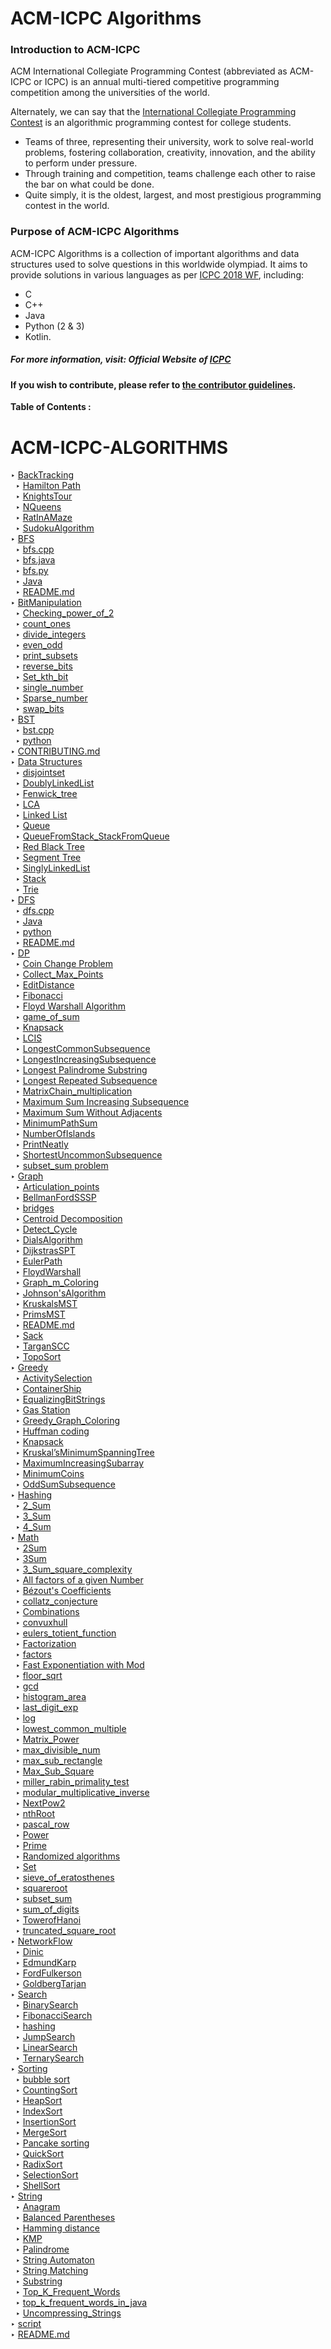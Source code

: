 # ACM-ICPC Algorithms

### Introduction to ACM-ICPC
ACM International Collegiate Programming Contest (abbreviated as ACM-ICPC or ICPC) is an annual multi-tiered competitive programming competition among the universities of the world.

Alternately, we can say that the [International Collegiate Programming Contest](https://en.wikipedia.org/wiki/ACM_International_Collegiate_Programming_Contest) is an algorithmic programming contest for college students.
- Teams of three, representing their university, work to solve real-world problems, fostering collaboration, creativity, innovation, and the ability to perform under pressure.
- Through training and competition, teams challenge each other to raise the bar on what could be done.
- Quite simply, it is the oldest, largest, and most prestigious programming contest in the world.

### Purpose of ACM-ICPC Algorithms
ACM-ICPC Algorithms is a collection of important algorithms and data structures used to solve questions in this worldwide olympiad. It aims to provide solutions in various languages as per [ICPC 2018 WF](https://icpc.baylor.edu/worldfinals/programming-environment), including:
-  C
-  C++
-  Java
-  Python (2 & 3)
-  Kotlin.
##### For more information, visit: **Official Website of [ICPC](https://icpc.baylor.edu/)**

#### If you wish to contribute, please refer to [the contributor guidelines](https://github.com/matthewsamuel95/ACM-ICPC-Algorithms/blob/master/CONTRIBUTING.md).

**Table of Contents :**
        <h1>ACM-ICPC-ALGORITHMS</h1>
         &#8227; <a href="./BackTracking/">BackTracking</a><br>
         &nbsp; &#8227; <a href="./BackTracking/Hamilton%20Path/">Hamilton Path</a><br>
         &nbsp; &#8227; <a href="./BackTracking/KnightsTour/">KnightsTour</a><br>
         &nbsp; &#8227; <a href="./BackTracking/NQueens/">NQueens</a><br>
         &nbsp; &#8227; <a href="./BackTracking/RatInAMaze/">RatInAMaze</a><br>
         &nbsp; &#8227; <a href="./BackTracking/SudokuAlgorithm/">SudokuAlgorithm</a><br>
         &#8227; <a href="./BFS/">BFS</a><br>
         &nbsp; &#8227; <a href="./BFS/bfs.cpp">bfs.cpp</a><br>
         &nbsp; &#8227; <a href="./BFS/bfs.java">bfs.java</a><br>
         &nbsp; &#8227; <a href="./BFS/bfs.py">bfs.py</a><br>
         &nbsp; &#8227; <a href="./BFS/Java/">Java</a><br>
         &nbsp; &#8227; <a href="./BFS/README.md">README.md</a><br>
         &#8227; <a href="./BitManipulation/">BitManipulation</a><br>
         &nbsp; &#8227; <a href="./BitManipulation/Checking_power_of_2/">Checking_power_of_2</a><br>
         &nbsp; &#8227; <a href="./BitManipulation/count_ones/">count_ones</a><br>
         &nbsp; &#8227; <a href="./BitManipulation/divide_integers/">divide_integers</a><br>
         &nbsp; &#8227; <a href="./BitManipulation/even_odd/">even_odd</a><br>
         &nbsp; &#8227; <a href="./BitManipulation/print_subsets/">print_subsets</a><br>
         &nbsp; &#8227; <a href="./BitManipulation/reverse_bits/">reverse_bits</a><br>
         &nbsp; &#8227; <a href="./BitManipulation/Set_kth_bit/">Set_kth_bit</a><br>
         &nbsp; &#8227; <a href="./BitManipulation/single_number/">single_number</a><br>
         &nbsp; &#8227; <a href="./BitManipulation/Sparse_number/">Sparse_number</a><br>
         &nbsp; &#8227; <a href="./BitManipulation/swap_bits/">swap_bits</a><br>
         &#8227; <a href="./BST/">BST</a><br>
         &nbsp; &#8227; <a href="./BST/bst.cpp">bst.cpp</a><br>
         &nbsp; &#8227; <a href="./BST/python/">python</a><br>
         &#8227; <a href="./CONTRIBUTING.md">CONTRIBUTING.md</a><br>
         &#8227; <a href="./Data%20Structures/">Data Structures</a><br>
         &nbsp; &#8227; <a href="./Data%20Structures/disjointset/">disjointset</a><br>
         &nbsp; &#8227; <a href="./Data%20Structures/DoublyLinkedList/">DoublyLinkedList</a><br>
         &nbsp; &#8227; <a href="./Data%20Structures/Fenwick_tree/">Fenwick_tree</a><br>
         &nbsp; &#8227; <a href="./Data%20Structures/LCA/">LCA</a><br>
         &nbsp; &#8227; <a href="./Data%20Structures/Linked%20List/">Linked List</a><br>
         &nbsp; &#8227; <a href="./Data%20Structures/Queue/">Queue</a><br>
         &nbsp; &#8227; <a href="./Data%20Structures/QueueFromStack_StackFromQueue/">QueueFromStack_StackFromQueue</a><br>
         &nbsp; &#8227; <a href="./Data%20Structures/Red%20Black%20Tree/">Red Black Tree</a><br>
         &nbsp; &#8227; <a href="./Data%20Structures/Segment%20Tree/">Segment Tree</a><br>
         &nbsp; &#8227; <a href="./Data%20Structures/SinglyLinkedList/">SinglyLinkedList</a><br>
         &nbsp; &#8227; <a href="./Data%20Structures/Stack/">Stack</a><br>
         &nbsp; &#8227; <a href="./Data%20Structures/Trie/">Trie</a><br>
         &#8227; <a href="./DFS/">DFS</a><br>
         &nbsp; &#8227; <a href="./DFS/dfs.cpp">dfs.cpp</a><br>
         &nbsp; &#8227; <a href="./DFS/Java/">Java</a><br>
         &nbsp; &#8227; <a href="./DFS/python/">python</a><br>
         &nbsp; &#8227; <a href="./DFS/README.md">README.md</a><br>
         &#8227; <a href="./DP/">DP</a><br>
         &nbsp; &#8227; <a href="./DP/Coin%20Change%20Problem/">Coin Change Problem</a><br>
         &nbsp; &#8227; <a href="./DP/Collect_Max_Points/">Collect_Max_Points</a><br>
         &nbsp; &#8227; <a href="./DP/EditDistance/">EditDistance</a><br>
         &nbsp; &#8227; <a href="./DP/Fibonacci/">Fibonacci</a><br>
         &nbsp; &#8227; <a href="./DP/Floyd%20Warshall%20Algorithm/">Floyd Warshall Algorithm</a><br>
         &nbsp; &#8227; <a href="./DP/game_of_sum/">game_of_sum</a><br>
         &nbsp; &#8227; <a href="./DP/Knapsack/">Knapsack</a><br>
         &nbsp; &#8227; <a href="./DP/LCIS/">LCIS</a><br>
         &nbsp; &#8227; <a href="./DP/LongestCommonSubsequence/">LongestCommonSubsequence</a><br>
         &nbsp; &#8227; <a href="./DP/LongestIncreasingSubsequence/">LongestIncreasingSubsequence</a><br>
         &nbsp; &#8227; <a href="./DP/Longest%20Palindrome%20Substring/">Longest Palindrome Substring</a><br>
         &nbsp; &#8227; <a href="./DP/Longest%20Repeated%20Subsequence/">Longest Repeated Subsequence</a><br>
         &nbsp; &#8227; <a href="./DP/MatrixChain_multiplication/">MatrixChain_multiplication</a><br>
         &nbsp; &#8227; <a href="./DP/Maximum%20Sum%20Increasing%20Subsequence/">Maximum Sum Increasing Subsequence</a><br>
         &nbsp; &#8227; <a href="./DP/Maximum%20Sum%20Without%20Adjacents/">Maximum Sum Without Adjacents</a><br>
         &nbsp; &#8227; <a href="./DP/MinimumPathSum/">MinimumPathSum</a><br>
         &nbsp; &#8227; <a href="./DP/NumberOfIslands/">NumberOfIslands</a><br>
         &nbsp; &#8227; <a href="./DP/PrintNeatly/">PrintNeatly</a><br>
         &nbsp; &#8227; <a href="./DP/ShortestUncommonSubsequence/">ShortestUncommonSubsequence</a><br>
         &nbsp; &#8227; <a href="./DP/subset_sum%20problem/">subset_sum problem</a><br>
         &#8227; <a href="./Graph/">Graph</a><br>
         &nbsp; &#8227; <a href="./Graph/Articulation_points/">Articulation_points</a><br>
         &nbsp; &#8227; <a href="./Graph/BellmanFordSSSP/">BellmanFordSSSP</a><br>
         &nbsp; &#8227; <a href="./Graph/bridges/">bridges</a><br>
         &nbsp; &#8227; <a href="./Graph/Centroid%20Decomposition/">Centroid Decomposition</a><br>
         &nbsp; &#8227; <a href="./Graph/Detect_Cycle/">Detect_Cycle</a><br>
         &nbsp; &#8227; <a href="./Graph/DialsAlgorithm/">DialsAlgorithm</a><br>
         &nbsp; &#8227; <a href="./Graph/DijkstrasSPT/">DijkstrasSPT</a><br>
         &nbsp; &#8227; <a href="./Graph/EulerPath/">EulerPath</a><br>
         &nbsp; &#8227; <a href="./Graph/FloydWarshall/">FloydWarshall</a><br>
         &nbsp; &#8227; <a href="./Graph/Graph_m_Coloring/">Graph_m_Coloring</a><br>
         &nbsp; &#8227; <a href="./Graph/Johnson'sAlgorithm/">Johnson'sAlgorithm</a><br>
         &nbsp; &#8227; <a href="./Graph/KruskalsMST/">KruskalsMST</a><br>
         &nbsp; &#8227; <a href="./Graph/PrimsMST/">PrimsMST</a><br>
         &nbsp; &#8227; <a href="./Graph/README.md">README.md</a><br>
         &nbsp; &#8227; <a href="./Graph/Sack/">Sack</a><br>
         &nbsp; &#8227; <a href="./Graph/TarganSCC/">TarganSCC</a><br>
         &nbsp; &#8227; <a href="./Graph/TopoSort/">TopoSort</a><br>
         &#8227; <a href="./Greedy/">Greedy</a><br>
         &nbsp; &#8227; <a href="./Greedy/ActivitySelection/">ActivitySelection</a><br>
         &nbsp; &#8227; <a href="./Greedy/ContainerShip/">ContainerShip</a><br>
         &nbsp; &#8227; <a href="./Greedy/EqualizingBitStrings/">EqualizingBitStrings</a><br>
         &nbsp; &#8227; <a href="./Greedy/Gas%20Station/">Gas Station</a><br>
         &nbsp; &#8227; <a href="./Greedy/Greedy_Graph_Coloring/">Greedy_Graph_Coloring</a><br>
         &nbsp; &#8227; <a href="./Greedy/Huffman%20coding/">Huffman coding</a><br>
         &nbsp; &#8227; <a href="./Greedy/Knapsack/">Knapsack</a><br>
         &nbsp; &#8227; <a href="./Greedy/Kruskal%E2%80%99sMinimumSpanningTree/">Kruskal’sMinimumSpanningTree</a><br>
         &nbsp; &#8227; <a href="./Greedy/MaximumIncreasingSubarray/">MaximumIncreasingSubarray</a><br>
         &nbsp; &#8227; <a href="./Greedy/MinimumCoins/">MinimumCoins</a><br>
         &nbsp; &#8227; <a href="./Greedy/OddSumSubsequence/">OddSumSubsequence</a><br>
         &#8227; <a href="./Hashing/">Hashing</a><br>
         &nbsp; &#8227; <a href="./Hashing/2_Sum/">2_Sum</a><br>
         &nbsp; &#8227; <a href="./Hashing/3_Sum/">3_Sum</a><br>
         &nbsp; &#8227; <a href="./Hashing/4_Sum/">4_Sum</a><br>
         &#8227; <a href="./Math/">Math</a><br>
         &nbsp; &#8227; <a href="./Math/2Sum/">2Sum</a><br>
         &nbsp; &#8227; <a href="./Math/3Sum/">3Sum</a><br>
         &nbsp; &#8227; <a href="./Math/3_Sum_square_complexity/">3_Sum_square_complexity</a><br>
         &nbsp; &#8227; <a href="./Math/All%20factors%20of%20a%20given%20Number/">All factors of a given Number</a><br>
         &nbsp; &#8227; <a href="./Math/B%C3%A9zout's%20Coefficients/">Bézout's Coefficients</a><br>
         &nbsp; &#8227; <a href="./Math/collatz_conjecture/">collatz_conjecture</a><br>
         &nbsp; &#8227; <a href="./Math/Combinations/">Combinations</a><br>
         &nbsp; &#8227; <a href="./Math/convuxhull/">convuxhull</a><br>
         &nbsp; &#8227; <a href="./Math/eulers_totient_function/">eulers_totient_function</a><br>
         &nbsp; &#8227; <a href="./Math/Factorization/">Factorization</a><br>
         &nbsp; &#8227; <a href="./Math/factors/">factors</a><br>
         &nbsp; &#8227; <a href="./Math/Fast%20Exponentiation%20with%20Mod/">Fast Exponentiation with Mod</a><br>
         &nbsp; &#8227; <a href="./Math/floor_sqrt/">floor_sqrt</a><br>
         &nbsp; &#8227; <a href="./Math/gcd/">gcd</a><br>
         &nbsp; &#8227; <a href="./Math/histogram_area/">histogram_area</a><br>
         &nbsp; &#8227; <a href="./Math/last_digit_exp/">last_digit_exp</a><br>
         &nbsp; &#8227; <a href="./Math/log/">log</a><br>
         &nbsp; &#8227; <a href="./Math/lowest_common_multiple/">lowest_common_multiple</a><br>
         &nbsp; &#8227; <a href="./Math/Matrix_Power/">Matrix_Power</a><br>
         &nbsp; &#8227; <a href="./Math/max_divisible_num/">max_divisible_num</a><br>
         &nbsp; &#8227; <a href="./Math/max_sub_rectangle/">max_sub_rectangle</a><br>
         &nbsp; &#8227; <a href="./Math/Max_Sub_Square/">Max_Sub_Square</a><br>
         &nbsp; &#8227; <a href="./Math/miller_rabin_primality_test/">miller_rabin_primality_test</a><br>
         &nbsp; &#8227; <a href="./Math/modular_multiplicative_inverse/">modular_multiplicative_inverse</a><br>
         &nbsp; &#8227; <a href="./Math/NextPow2/">NextPow2</a><br>
         &nbsp; &#8227; <a href="./Math/nthRoot/">nthRoot</a><br>
         &nbsp; &#8227; <a href="./Math/pascal_row/">pascal_row</a><br>
         &nbsp; &#8227; <a href="./Math/Power/">Power</a><br>
         &nbsp; &#8227; <a href="./Math/Prime/">Prime</a><br>
         &nbsp; &#8227; <a href="./Math/Randomized%20algorithms/">Randomized algorithms</a><br>
         &nbsp; &#8227; <a href="./Math/Set/">Set</a><br>
         &nbsp; &#8227; <a href="./Math/sieve_of_eratosthenes/">sieve_of_eratosthenes</a><br>
         &nbsp; &#8227; <a href="./Math/squareroot/">squareroot</a><br>
         &nbsp; &#8227; <a href="./Math/subset_sum/">subset_sum</a><br>
         &nbsp; &#8227; <a href="./Math/sum_of_digits/">sum_of_digits</a><br>
         &nbsp; &#8227; <a href="./Math/TowerofHanoi/">TowerofHanoi</a><br>
         &nbsp; &#8227; <a href="./Math/truncated_square_root/">truncated_square_root</a><br>
         &#8227; <a href="./NetworkFlow/">NetworkFlow</a><br>
         &nbsp; &#8227; <a href="./NetworkFlow/Dinic/">Dinic</a><br>
         &nbsp; &#8227; <a href="./NetworkFlow/EdmundKarp/">EdmundKarp</a><br>
         &nbsp; &#8227; <a href="./NetworkFlow/FordFulkerson/">FordFulkerson</a><br>
         &nbsp; &#8227; <a href="./NetworkFlow/GoldbergTarjan/">GoldbergTarjan</a><br>
         &#8227; <a href="./Search/">Search</a><br>
         &nbsp; &#8227; <a href="./Search/BinarySearch/">BinarySearch</a><br>
         &nbsp; &#8227; <a href="./Search/FibonacciSearch/">FibonacciSearch</a><br>
         &nbsp; &#8227; <a href="./Search/hashing/">hashing</a><br>
         &nbsp; &#8227; <a href="./Search/JumpSearch/">JumpSearch</a><br>
         &nbsp; &#8227; <a href="./Search/LinearSearch/">LinearSearch</a><br>
         &nbsp; &#8227; <a href="./Search/TernarySearch/">TernarySearch</a><br>
         &#8227; <a href="./Sorting/">Sorting</a><br>
         &nbsp; &#8227; <a href="./Sorting/bubble%20sort/">bubble sort</a><br>
         &nbsp; &#8227; <a href="./Sorting/CountingSort/">CountingSort</a><br>
         &nbsp; &#8227; <a href="./Sorting/HeapSort/">HeapSort</a><br>
         &nbsp; &#8227; <a href="./Sorting/IndexSort/">IndexSort</a><br>
         &nbsp; &#8227; <a href="./Sorting/InsertionSort/">InsertionSort</a><br>
         &nbsp; &#8227; <a href="./Sorting/MergeSort/">MergeSort</a><br>
         &nbsp; &#8227; <a href="./Sorting/Pancake%20sorting/">Pancake sorting</a><br>
         &nbsp; &#8227; <a href="./Sorting/QuickSort/">QuickSort</a><br>
         &nbsp; &#8227; <a href="./Sorting/RadixSort/">RadixSort</a><br>
         &nbsp; &#8227; <a href="./Sorting/SelectionSort/">SelectionSort</a><br>
         &nbsp; &#8227; <a href="./Sorting/ShellSort/">ShellSort</a><br>
         &#8227; <a href="./String/">String</a><br>
         &nbsp; &#8227; <a href="./String/Anagram/">Anagram</a><br>
         &nbsp; &#8227; <a href="./String/Balanced%20Parentheses/">Balanced Parentheses</a><br>
         &nbsp; &#8227; <a href="./String/Hamming%20distance/">Hamming distance</a><br>
         &nbsp; &#8227; <a href="./String/KMP/">KMP</a><br>
         &nbsp; &#8227; <a href="./String/Palindrome/">Palindrome</a><br>
         &nbsp; &#8227; <a href="./String/String%20Automaton/">String Automaton</a><br>
         &nbsp; &#8227; <a href="./String/String%20Matching/">String Matching</a><br>
         &nbsp; &#8227; <a href="./String/Substring/">Substring</a><br>
         &nbsp; &#8227; <a href="./String/Top_K_Frequent_Words/">Top_K_Frequent_Words</a><br>
         &nbsp; &#8227; <a href="./String/top_k_frequent_words_in_java/">top_k_frequent_words_in_java</a><br>
         &nbsp; &#8227; <a href="./String/Uncompressing_Strings/">Uncompressing_Strings</a><br>
         &#8227; <a href="./script">script</a><br>
         &#8227; <a href="./README.md">README.md</a><br>

